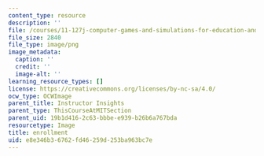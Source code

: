 ```yaml
---
content_type: resource
description: ''
file: /courses/11-127j-computer-games-and-simulations-for-education-and-exploration-spring-2015/e8e346b36762fd46259d253ba963bc7e_19.png
file_size: 2840
file_type: image/png
image_metadata:
  caption: ''
  credit: ''
  image-alt: ''
learning_resource_types: []
license: https://creativecommons.org/licenses/by-nc-sa/4.0/
ocw_type: OCWImage
parent_title: Instructor Insights
parent_type: ThisCourseAtMITSection
parent_uid: 19b1d416-2c63-bbbe-e939-b26b6a767bda
resourcetype: Image
title: enrollment
uid: e8e346b3-6762-fd46-259d-253ba963bc7e
---
```

